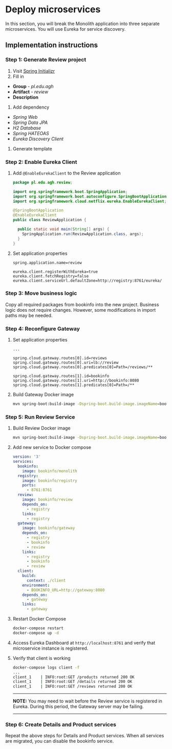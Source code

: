 # Deploy microservices

In this section, you will break the Monolith application into three separate
microservices. You will use Eureka for service discovery.

## Implementation instructions

### Step 1: Generate Review project

1. Visit [Spring Initializr][1]
1. Fill in
  - **Group** - *pl.edu.agh*
  - **Artifact** - *review*
  - **Description**
1. Add dependency
  - *Spring Web*
  - *Spring Data JPA*
  - *H2 Database*
  - *Spring HATEOAS*
  - *Eureka Discovery Client*
1. Generate template

### Step 2: Enable Eureka Client

1. Add `@EnableEurekaClient` to the Review application

   ```java
   package pl.edu.agh.review;

   import org.springframework.boot.SpringApplication;
   import org.springframework.boot.autoconfigure.SpringBootApplication;
   import org.springframework.cloud.netflix.eureka.EnableEurekaClient;

   @SpringBootApplication
   @EnableEurekaClient
   public class ReviewApplication {

     public static void main(String[] args) {
       SpringApplication.run(ReviewApplication.class, args);
     }
   }
   ```

1. Set application properties

   ```
   spring.application.name=review

   eureka.client.registerWithEureka=true
   eureka.client.fetchRegistry=false
   eureka.client.serviceUrl.defaultZone=http://registry:8761/eureka/
   ```

### Step 3: Move business logic

Copy all required packages from bookinfo into the new project. Business logic
does not require changes. However, some modifications in import paths may be
needed.

### Step 4: Reconfigure Gateway

1. Set application properties

   ```
   ...

   spring.cloud.gateway.routes[0].id=reviews
   spring.cloud.gateway.routes[0].uri=lb://review
   spring.cloud.gateway.routes[0].predicates[0]=Path=/reviews/**

   spring.cloud.gateway.routes[1].id=bookinfo
   spring.cloud.gateway.routes[1].uri=http://bookinfo:8080
   spring.cloud.gateway.routes[1].predicates[0]=Path=/**
   ```

1. Build Gateway Docker image

   ```sh
   mvn spring-boot:build-image -Dspring-boot.build-image.imageName=bookinfo/gateway
   ```

### Step 5: Run Review Service

1. Build Review Docker image

   ```sh
   mvn spring-boot:build-image -Dspring-boot.build-image.imageName=bookinfo/review
   ```

1. Add new service to Docker compose

   ```yml
   version: '3'
   services:
     bookinfo:
       image: bookinfo/monolith
     registry:
       image: bookinfo/registry
       ports:
         - 8761:8761
     review:
       image: bookinfo/review
       depends_on:
         - registry
       links:
         - registry
     gateway:
       image: bookinfo/gateway
       depends_on:
         - registry
         - bookinfo
         - review
       links:
         - registry
         - bookinfo
         - review
     client:
       build:
         context: ./client
       environment:
         - BOOKINFO_URL=http://gateway:8080
       depends_on:
         - gateway
       links:
         - gateway
   ```

1. Restart Docker Compose

   ```sh
   docker-compose restart
   docker-compose up -d
   ```

1. Access Eureka Dashboard at `http://localhost:8761` and verify that
   microservice instance is registered.

1. Verify that client is working

   ```sh
   docker-compose logs client -f
   ...
   client_1    | INFO:root:GET /products returned 200 OK
   client_1    | INFO:root:GET /details returned 200 OK
   client_1    | INFO:root:GET /reviews returned 200 OK
   ```

   ---

   **NOTE:** You may need to wait before the Review service is registered in
   Eureka. During this period, the Gateway server may be failing.

   ---

### Step 6: Create Details and Product services

Repeat the above steps for Details and Product services. When all services are
migrated, you can disable the bookinfo service.

[1]: https://start.spring.io/
